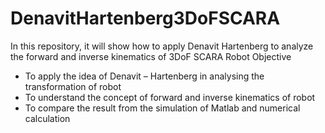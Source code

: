 # DenavitHartenberg3DoFSCARA
In this repository, it will show how to apply Denavit Hartenberg to analyze the forward and inverse kinematics of 3DoF SCARA Robot
Objective
-	To apply the idea of Denavit – Hartenberg in analysing the transformation of robot
-	To understand the concept of forward and inverse kinematics of robot
-	To compare the result from the simulation of Matlab and numerical calculation
